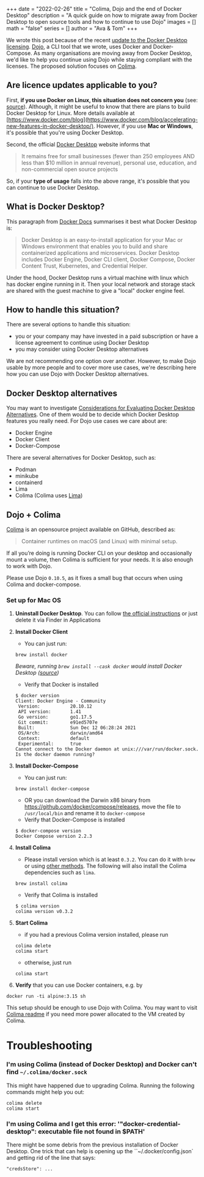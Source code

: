 +++
date = "2022-02-26"
title = "Colima, Dojo and the end of Docker Desktop"
description = "A quick guide on how to migrate away from Docker Desktop to open source tools and how to continue to use Dojo"
images = []
math = "false"
series = []
author = "Ava & Tom"
+++

We wrote this post because of the recent [update to the Docker Desktop licensing](https://docs.docker.com/desktop/). [Dojo](https://github.com/kudulab/dojo/), a CLI tool that we wrote, uses Docker and Docker-Compose. As many organisations are moving away from Docker Desktop, we'd like to help you continue using Dojo while staying compliant with the licenses. The proposed solution focuses on [Colima](https://github.com/abiosoft/colima).

## Are licence updates applicable to you?

First, **if you use Docker on Linux, this situation does not concern you** (see: [source](https://www.docker.com/blog/looking-for-a-docker-alternative-consider-this/)). Although, it might be useful to know that there are plans to build Docker Desktop for Linux. More details available at [https://www.docker.com/blog](https://www.docker.com/blog/accelerating-new-features-in-docker-desktop/). However, if you use **Mac or Windows**, it's possible that you're using Docker Desktop.

Second, the official [Docker Desktop](https://www.docker.com/products/docker-desktop) website informs that

> It remains free for small businesses (fewer than 250 employees AND less than $10 million in annual revenue), personal use, education, and non-commercial open source projects

So, if your **type of usage** falls into the above range, it's possible that you can continue to use Docker Desktop.

## What is Docker Desktop?

This paragraph from [Docker Docs](https://docs.docker.com/desktop/) summarises it best what Docker Desktop is:

> Docker Desktop is an easy-to-install application for your Mac or Windows environment that enables you to build and share containerized applications and microservices. Docker Desktop includes Docker Engine, Docker CLI client, Docker Compose, Docker Content Trust, Kubernetes, and Credential Helper.

Under the hood, Docker Desktop runs a virtual machine with linux which has docker engine running in it. Then your local network and storage stack are shared with the guest machine to give a "local" docker engine feel.

## How to handle this situation?

There are several options to handle this situation:

* you or your company may have invested in a paid subscription or have a license agreement to continue using Docker Desktop
* you may consider using Docker Desktop alternatives

We are not recommending one option over another. However, to make Dojo usable by more people and to cover more use cases, we're describing here how you can use Dojo with Docker Desktop alternatives.

## Docker Desktop alternatives

You may want to investigate [Considerations for Evaluating
Docker Desktop Alternatives](https://www.docker.com/products/docker-desktop/alternatives). One of them would be to decide which Docker Desktop features you really need. For Dojo use cases we care about are:

* Docker Engine
* Docker Client
* Docker-Compose

There are several alternatives for Docker Desktop, such as:

* Podman
* minikube
* containerd
* Lima
* Colima (Colima uses [Lima](https://github.com/lima-vm/lima))

## Dojo + Colima

[Colima](https://github.com/abiosoft/colima) is an opensource project available on GitHub, described as:

> Container runtimes on macOS (and Linux) with minimal setup.

If all you’re doing is running Docker CLI on your desktop and occasionally mount a volume, then Colima is sufficient for your needs. It is also enough to work with Dojo.

Please use Dojo `0.10.5`, as it fixes a small bug that occurs when using Colima and docker-compose.

### Set up for Mac OS

1. **Uninstall Docker Desktop**. You can follow [the official instructions](https://docs.docker.com/desktop/mac/install/#uninstall-docker-desktop) or just delete it via Finder in Applications
2. **Install Docker Client**

	* You can just run:

	```
	brew install docker
	```

	*Beware, running `brew install --cask docker` would install Docker Desktop ([source](https://formulae.brew.sh/cask/docker))*
	
	* Verify that Docker is installed

	```
	$ docker version
	Client: Docker Engine - Community
	 Version:           20.10.12
	 API version:       1.41
	 Go version:        go1.17.5
	 Git commit:        e91ed5707e
	 Built:             Sun Dec 12 06:28:24 2021
	 OS/Arch:           darwin/amd64
	 Context:           default
	 Experimental:      true
	Cannot connect to the Docker daemon at unix:///var/run/docker.sock. Is the docker daemon running?
	```

3. **Install Docker-Compose**

	* You can just run:

	```
	brew install docker-compose
	```
	* OR you can download the Darwin x86 binary from https://github.com/docker/compose/releases, move the file to `/usr/local/bin` and rename it to `docker-compose`
	* Verify that Docker-Compose is installed

	```
	$ docker-compose version
	Docker Compose version 2.2.3
	```

4. **Install Colima**
	* Please install version which is at least `0.3.2`. You can do it with `brew` or using [other methods](https://github.com/abiosoft/colima/blob/main/INSTALL.md). The following will also install the Colima dependencies such as `lima`.

	```
	brew install colima
	```
	* Verify that Colima is installed

	```
	$ colima version
	colima version v0.3.2
	```
5. **Start Colima**
	* if you had a previous Colima version installed, please run

	```
	colima delete
	colima start
	```
	* otherwise, just run

	```
	colima start
	```
6. **Verify** that you can use Docker containers, e.g. by
```
docker run -ti alpine:3.15 sh
```

This setup should be enough to use Dojo with Colima. You may want to visit [Colima readme](https://github.com/abiosoft/colima#customizing-the-vm) if you need more power allocated to the VM created by Colima.


# Troubleshooting

### I'm using Colima (instead of Docker Desktop) and Docker can't find `~/.colima/docker.sock`

This might have happened due to upgrading Colima. Running the following commands might help you out:

```
colima delete
colima start
```

### I'm using Colima and I get this error: '"docker-credential-desktop": executable file not found in $PATH'

There might be some debris from the previous installation of Docker Desktop. One trick that can help is opening up the ``~/.docker/config.json` and getting rid of the line that says:
```
"credsStore": ...
```
